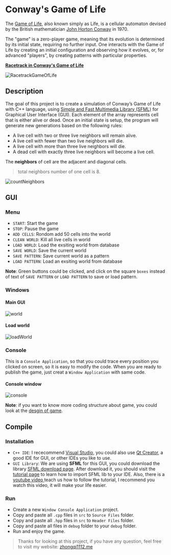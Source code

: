 # Conway's Game of Life

The [Game of Life](https://en.wikipedia.org/wiki/Conway%27s_Game_of_Life), also known simply as Life, is a cellular automaton devised by the British mathematician [John Horton Conway](https://en.wikipedia.org/wiki/John_Horton_Conway) in 1970.

The "game" is a zero-player game, meaning that its evolution is determined by its initial state, requiring no further input. One interacts with the Game of Life by creating an initial configuration and observing how it evolves, or, for advanced "players", by creating patterns with particular properties.

**[Racetrack in Conway's Game of Life](https://en.wikipedia.org/wiki/File:Colour_coded_racetrack.gif)**

![RacetrackGameOfLife](./images/Color_coded_racetrack_large_channel.gif)

## Description

The goal of this project is to create a simulation of Conway’s Game of Life with C++ language, using [Simple and Fast Multimedia Library (SFML)](https://www.sfml-dev.org/) for Graphical User Interface (GUI). Each element of the array represents cell that is either alive or dead. Once an initial state is setup, the program will generate new generations based on the following rules:

- A live cell with two or three live neighbors will remain alive.
- A live cell with fewer than two live neighbors will die.
- A live cell with more than three live neighbors will die.
- A dead cell with exactly three live neighbors will become a live cell.

The **neighbors** of cell are the adjacent and diagonal cells. 
> total neighbors number of one cell is 8.

![countNeighbors](./images/blinker.png)

## GUI

### Menu

- `START`: Start the game
- `STOP`: Pause the game
- `ADD CELLS`: Rondom add 50 cells into the world
- `CLEAN WORLD`: Kill all live cells in world
- `LOAD WORLD`: Load the exsiting world from database
- `SAVE WORLD`: Save the current world
- `SAVE PATTERN`: Save current world as a pattern
- `LOAD PATTERN`: Load an exsiting world from database

**Note**: Green buttons could be clicked, and click on the square `boxes` instead of text of `SAVE PATTERN` or `LOAD PATTERN` to save or load pattern.

### Windows

#### Main GUI

![world](./images/window.JPG)

#### Load world

![loadWorld](./images/world.JPG)


### Console

This is a `Console Application`, so that you could trace every position you clicked on screen, so it is easy to modify the code. When you are ready to publish the game, just creat a `Window Application` with same code.

#### Console window

![console](./images/console.JPG)

**Note**: if you want to know more coding structure about game, you could look at the [desgin of game](./docs/description.pdf).

## Compile

### Installation

- `C++ IDE`: I rececommend [Visual Studio](https://visualstudio.microsoft.com/vs/), you could also use [Qt Creator](https://www.qt.io/), a good IDE for GUI, or other IDEs you like to use.
- `GUI Library`: We are using **SFML** for this GUI, you could download the library [SFML download page](https://www.sfml-dev.org/download.php). After download it, you should visit the [tutorial page](https://www.sfml-dev.org/learn.php) to learn how to import SFML lib to your IDE. 
Also, there is a [youtube video ](https://www.youtube.com/watch?v=axIgxBQVBg0) teach us how to follow the tutorial, I recommend you watch this video, it will make your life easier.

### Run

- Create a new `Window Console Application` project.
- Copy and paste all `.cpp` files in `src` to `Source Files` folder.
- Copy and paste all `.hpp` files in `src` to `Header Files` folder.
- Copy and paste all files in `debug` folder to your `debug` folder.
- Run and enjoy the game.

> Thanks for looking at this project, if you have any question, feel free to visit my website: [zhongqi1112.me](http://zhongqi1112.me/)
